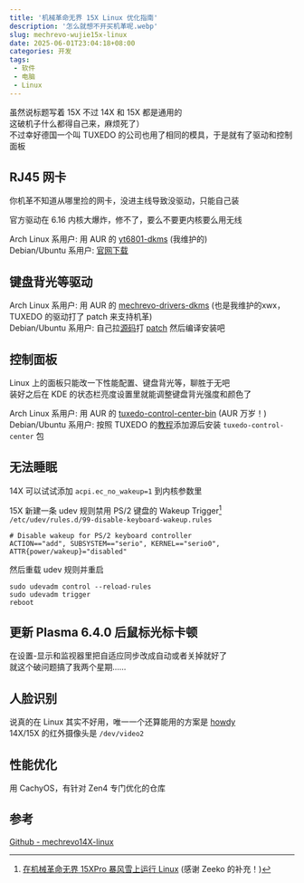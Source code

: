 ```yaml
---
title: '机械革命无界 15X Linux 优化指南'
description: '怎么就想不开买机革呢.webp'
slug: mechrevo-wujie15x-linux
date: 2025-06-01T23:04:18+08:00
categories: 开发
tags: 
 - 软件
 - 电脑
 - Linux
---
```


虽然说标题写着 15X 不过 14X 和 15X 都是通用的  
这破机子什么都得自己来，麻烦死了）  
不过幸好德国一个叫 TUXEDO 的公司也用了相同的模具，于是就有了驱动和控制面板

## RJ45 网卡

你机革不知道从哪里捡的网卡，没进主线导致没驱动，只能自己装 

官方驱动在 6.16 内核大爆炸，修不了，要么不要更内核要么用无线  

Arch Linux 系用户: 用 AUR 的 [yt6801-dkms](https://aur.archlinux.org/packages/yt6801-dkms) (我维护的)  
Debian/Ubuntu 系用户: [官网下载](https://www.motor-comm.com/Public/Uploads/uploadfile/files/20250430/yt6801-linux-driver-1.0.30.zip)

## 键盘背光等驱动

Arch Linux 系用户: 用 AUR 的 [mechrevo-drivers-dkms](https://aur.archlinux.org/packages/mechrevo-drivers-dkms) (也是我维护的xwx，TUXEDO 的驱动打了 patch 来支持机革)  
Debian/Ubuntu 系用户: 自己拉[源码](https://github.com/tuxedocomputers/tuxedo-drivers)打 [patch](https://github.com/sund3RRR/Mechrevo14X-linux/raw/master/patches/add_mechrevo_vendor.patch) 然后编译安装吧  

## 控制面板

Linux 上的面板只能改一下性能配置、键盘背光等，聊胜于无吧  
装好之后在 KDE 的状态栏亮度设置里就能调整键盘背光强度和颜色了  

Arch Linux 系用户: 用 AUR 的 [tuxedo-control-center-bin](https://aur.archlinux.org/packages/tuxedo-control-center-bin) (AUR 万岁！)  
Debian/Ubuntu 系用户: 按照 TUXEDO 的[教程](https://www.tuxedocomputers.com/en/Add-TUXEDO-software-package-sources.tuxedo)添加源后安装 `tuxedo-control-center` 包

## 无法睡眠
  
14X 可以试试添加 `acpi.ec_no_wakeup=1` 到内核参数里  

15X 新建一条 udev 规则禁用 PS/2 键盘的 Wakeup Trigger[^1]  
`/etc/udev/rules.d/99-disable-keyboard-wakeup.rules`   

```
# Disable wakeup for PS/2 keyboard controller
ACTION=="add", SUBSYSTEM=="serio", KERNEL=="serio0", ATTR{power/wakeup}="disabled"
```

然后重载 udev 规则并重启  

```
sudo udevadm control --reload-rules
sudo udevadm trigger
reboot
```

## 更新 Plasma 6.4.0 后鼠标光标卡顿

在设置-显示和监视器里把自适应同步改成自动或者关掉就好了  
就这个破问题搞了我两个星期……

## 人脸识别

说真的在 Linux 其实不好用，唯一一个还算能用的方案是 [howdy](https://github.com/boltgolt/howdy)   
14X/15X 的红外摄像头是 `/dev/video2`

## 性能优化

用 CachyOS，有针对 Zen4 专门优化的仓库

## 参考

[Github - mechrevo14X-linux](https://github.com/sund3RRR/mechrevo14X-linux)  
[^1]: [在机械革命无界 15XPro 暴风雪上运行 Linux](https://zeeko.dev/2025/06/running-linux-on-mechanical-revolution-15xpro-blizzard/) (感谢 Zeeko 的补充！)

